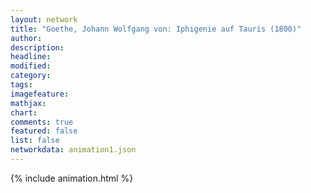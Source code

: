 ```yaml
---
layout: network
title: "Goethe, Johann Wolfgang von: Iphigenie auf Tauris (1800)"
author:
description:
headline:
modified:
category:
tags:
imagefeature: 
mathjax: 
chart: 
comments: true
featured: false
list: false
networkdata: animation1.json
---
```

{% include animation.html %}
